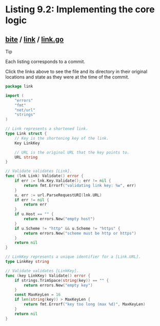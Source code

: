 # Listing 9.2: Implementing the core logic

## [bite](https://github.com/inancgumus/gobyexample/blob/aeaa55c5d3d2d992833fae080513aea9d51d7ef2/bite) / [link](https://github.com/inancgumus/gobyexample/blob/aeaa55c5d3d2d992833fae080513aea9d51d7ef2/bite/link) / [link.go](https://github.com/inancgumus/gobyexample/blob/aeaa55c5d3d2d992833fae080513aea9d51d7ef2/bite/link/link.go)

> [!TIP]
> Each listing corresponds to a commit.
>
> Click the links above to see the file and its directory in their original locations and state as they were at the time of the commit.

```go
package link

import (
	"errors"
	"fmt"
	"net/url"
	"strings"
)

// Link represents a shortened link.
type Link struct {
	// Key is the shortening key of the link.
	Key LinkKey

	// URL is the original URL that the key points to.
	URL string
}

// Validate validates [Link].
func (lnk Link) Validate() error {
	if err := lnk.Key.Validate(); err != nil {
		return fmt.Errorf("validating link key: %w", err)
	}
	u, err := url.ParseRequestURI(lnk.URL)
	if err != nil {
		return err
	}
	if u.Host == "" {
		return errors.New("empty host")
	}
	if u.Scheme != "http" && u.Scheme != "https" {
		return errors.New("scheme must be http or https")
	}
	return nil
}

// LinkKey represents a unique identifier for a [Link.URL].
type LinkKey string

// Validate validates [LinkKey].
func (key LinkKey) Validate() error {
	if strings.TrimSpace(string(key)) == "" {
		return errors.New("empty key")
	}
	const MaxKeyLen = 16
	if len(string(key)) > MaxKeyLen {
		return fmt.Errorf("key too long (max %d)", MaxKeyLen)
	}
	return nil
}
```

